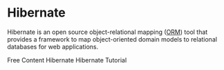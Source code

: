 # Hibernate

Hibernate is an open source object-relational mapping ([ORM](https://theserverside.techtarget.com/definition/object-relational-mapping)) tool that provides a framework to map object-oriented domain models to relational databases for web applications.

<ResourceGroupTitle>Free Content</ResourceGroupTitle>
<BadgeLink colorScheme='blue' badgeText='Official Site' href='https://hibernate.org/'>Hibernate</BadgeLink>
<BadgeLink colorScheme='yellow' badgeText='Read' href='https://www.javatpoint.com/hibernate-tutorial'>Hibernate Tutorial</BadgeLink>

